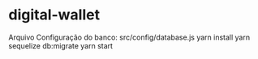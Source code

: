 # digital-wallet

Arquivo Configuração do banco: src/config/database.js
yarn install
yarn sequelize db:migrate
yarn start